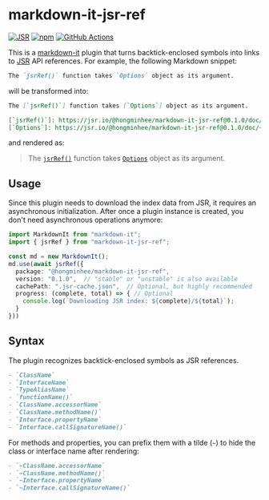 markdown-it-jsr-ref
===================

[![JSR][JSR badge]][JSR]
[![npm][npm badge]][npm]
[![GitHub Actions][GitHub Actions badge]][GitHub Actions]

This is a [markdown-it] plugin that turns backtick-enclosed symbols into links
to [JSR](https://jsr.io/) API references.  For example, the following Markdown
snippet:

~~~~ markdown
The `jsrRef()` function takes `Options` object as its argument.
~~~~

will be transformed into:

~~~~ markdown
The [`jsrRef()`] function takes [`Options`] object as its argument.

[`jsrRef()`]: https://jsr.io/@hongminhee/markdown-it-jsr-ref@0.1.0/doc/~/jsrRef
[`Options`]: https://jsr.io/@hongminhee/markdown-it-jsr-ref@0.1.0/doc/~/Options
~~~~

and rendered as:

> The [`jsrRef()`] function takes [`Options`] object as its argument.

[JSR]: https://jsr.io/@hongminhee/markdown-it-jsr-ref
[JSR badge]: https://jsr.io/badges/@hongminhee/markdown-it-jsr-ref?
[npm]: https://www.npmjs.com/package/markdown-it-jsr-ref
[npm badge]: https://img.shields.io/npm/v/markdown-it-jsr-ref?logo=npm
[GitHub Actions]: https://github.com/dahlia/markdown-it-jsr-ref/actions/workflows/main.yaml
[GitHub Actions badge]: https://github.com/dahlia/markdown-it-jsr-ref/actions/workflows/main.yaml/badge.svg
[markdown-it]: https://github.com/markdown-it/markdown-it
[`jsrRef()`]: https://jsr.io/@hongminhee/markdown-it-jsr-ref@0.1.0/doc/~/jsrRef
[`Options`]: https://jsr.io/@hongminhee/markdown-it-jsr-ref@0.1.0/doc/~/Options


Usage
-----

Since this plugin needs to download the index data from JSR, it requires
an asynchronous initialization.  After once a plugin instance is created,
you don't need asynchronous operations anymore:

~~~~ typescript
import MarkdownIt from "markdown-it";
import { jsrRef } from "markdown-it-jsr-ref";

const md = new MarkdownIt();
md.use(await jsrRef({
  package: "@hongminhee/markdown-it-jsr-ref",
  version: "0.1.0",  // "stable" or "unstable" is also available
  cachePath: ".jsr-cache.json",  // Optional, but highly recommended
  progress: (complete, total) => { // Optional
    console.log(`Downloading JSR index: ${complete}/${total}`);
  }
}))
~~~~


Syntax
------

The plugin recognizes backtick-enclosed symbols as JSR references.

~~~~ markdown
- `ClassName`
- `InterfaceName`
- `TypeAliasName`
- `functionName()`
- `ClassName.accessorName`
- `ClassName.methodName()`
- `Interface.propertyName`
- `Interface.callSignatureName()`
~~~~

For methods and properties, you can prefix them with a tilde (`~`) to hide
the class or interface name after rendering:

~~~~ markdown
- `~ClassName.accessorName`
- `~ClassName.methodName()`
- `~Interface.propertyName`
- `~Interface.callSignatureName()`
~~~~
